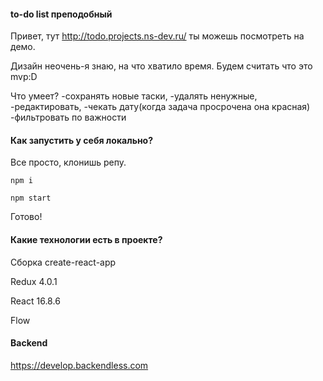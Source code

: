 #### to-do list преподобный

Привет, тут http://todo.projects.ns-dev.ru/ ты можешь посмотреть на демо.

Дизайн неочень-я знаю, на что хватило время.
Будем считать что это mvp:D

Что умеет?
-сохранять новые таски,
-удалять ненужные,
-редактировать,
-чекать дату(когда задача просрочена она красная)
-фильтровать по важности

#### Как запустить у себя локально?

Все просто, клонишь репу.

```npm i```

```npm start```

Готово!

#### Какие технологии есть в проекте?

Сборка create-react-app

Redux 4.0.1

React 16.8.6

Flow

#### Backend

https://develop.backendless.com